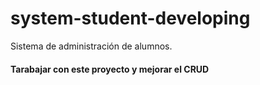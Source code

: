 # system-student-developing
Sistema de administración de alumnos.

<h4>Tarabajar con este proyecto y mejorar el CRUD</h4>

